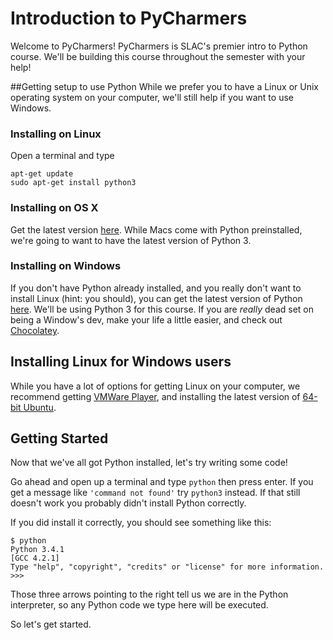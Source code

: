 Introduction to PyCharmers
============

Welcome to PyCharmers! PyCharmers is SLAC's premier intro to Python course. We'll be building this course throughout the semester with your help!

##Getting setup to use Python
While we prefer you to have a Linux or Unix operating system on your computer, we'll still help if you want to use Windows.

### Installing on Linux
Open a terminal and type

```
apt-get update
sudo apt-get install python3
```

### Installing on OS X
Get the latest version [here](https://www.python.org/downloads/). While Macs come with Python preinstalled, we're going to want to have the latest version of Python 3.

### Installing on Windows
If you don't have Python already installed, and you really don't want to install Linux (hint: you should), you can get the latest version of Python [here](https://www.python.org/downloads/). We'll be using Python 3 for this course.
If you are _really_ dead set on being a Window's dev, make your life a little easier, and check out [Chocolatey](https://chocolatey.org/).


## Installing Linux for Windows users
While you have a lot of options for getting Linux on your computer, we recommend getting [VMWare Player](https://my.vmware.com/web/vmware/free#desktop_end_user_computing/vmware_player/6_0), and installing the latest version of [64-bit Ubuntu](http://www.ubuntu.com/download/desktop).


## Getting Started
Now that we've all got Python installed, let's try writing some code!

Go ahead and open up a terminal and type `python` then press enter. If you get a message like `'command not found'` try `python3` instead. If that still doesn't work you probably didn't install Python correctly.

If you did install it correctly, you should see something like this:

```
$ python
Python 3.4.1
[GCC 4.2.1]
Type "help", "copyright", "credits" or "license" for more information.
>>>
```

Those three arrows pointing to the right tell us we are in the Python interpreter, so any Python code we type here will be executed.

So let's get started.
